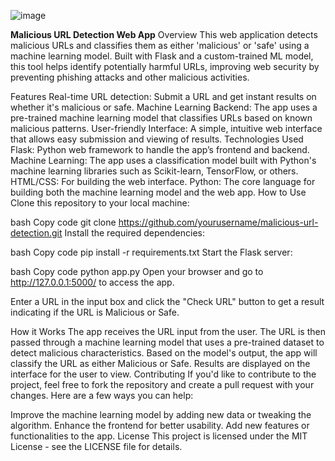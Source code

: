 ![image](https://github.com/user-attachments/assets/4106e3e8-7cd9-4350-b683-1ef0ebdbddb0)



**Malicious URL Detection Web App**
Overview
This web application detects malicious URLs and classifies them as either 'malicious' or 'safe' using a machine learning model. Built with Flask and a custom-trained ML model, this tool helps identify potentially harmful URLs, improving web security by preventing phishing attacks and other malicious activities.

Features
Real-time URL detection: Submit a URL and get instant results on whether it's malicious or safe.
Machine Learning Backend: The app uses a pre-trained machine learning model that classifies URLs based on known malicious patterns.
User-friendly Interface: A simple, intuitive web interface that allows easy submission and viewing of results.
Technologies Used
Flask: Python web framework to handle the app’s frontend and backend.
Machine Learning: The app uses a classification model built with Python's machine learning libraries such as Scikit-learn, TensorFlow, or others.
HTML/CSS: For building the web interface.
Python: The core language for building both the machine learning model and the web app.
How to Use
Clone this repository to your local machine:

bash
Copy code
git clone https://github.com/yourusername/malicious-url-detection.git
Install the required dependencies:

bash
Copy code
pip install -r requirements.txt
Start the Flask server:

bash
Copy code
python app.py
Open your browser and go to http://127.0.0.1:5000/ to access the app.

Enter a URL in the input box and click the "Check URL" button to get a result indicating if the URL is Malicious or Safe.

How it Works
The app receives the URL input from the user.
The URL is then passed through a machine learning model that uses a pre-trained dataset to detect malicious characteristics.
Based on the model's output, the app will classify the URL as either Malicious or Safe.
Results are displayed on the interface for the user to view.
Contributing
If you'd like to contribute to the project, feel free to fork the repository and create a pull request with your changes. Here are a few ways you can help:

Improve the machine learning model by adding new data or tweaking the algorithm.
Enhance the frontend for better usability.
Add new features or functionalities to the app.
License
This project is licensed under the MIT License - see the LICENSE file for details.

